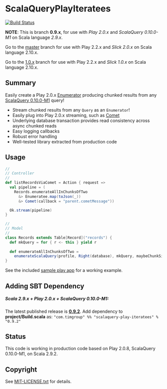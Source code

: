 ScalaQueryPlayIteratees
=======================
[![Build Status](https://travis-ci.org/youdevise/scalaquery-play-iteratees.png?branch=0.9.x)](https://travis-ci.org/youdevise/scalaquery-play-iteratees)

**NOTE**: This is branch **0.9.x**, for use with _Play 2.0.x_ and _ScalaQuery 0.10.0-M1_ on Scala language _2.9.x_.

Go to the [master](https://github.com/youdevise/scalaquery-play-iteratees/tree/master) branch for use with Play 2.2.x and _Slick 2.0.x_ on Scala language 2.10.x.

Go to the [1.0.x](https://github.com/youdevise/scalaquery-play-iteratees/tree/1.0.x) branch for use with Play 2.2.x and _Slick 1.0.x_ on Scala language 2.10.x.

Summary
-------
Easily create a Play 2.0.x [Enumerator](http://www.playframework.com/documentation/2.0.x/Enumerators)
producing chunked results from any [ScalaQuery 0.10.0-M1](https://github.com/slick/slick/tree/0.10.0-M1)
query!
 *  Stream chunked results from any `Query` as an `Enumerator`! 
 *  Easily plug into Play 2.0.x streaming, such as
    [Comet](http://www.playframework.com/documentation/2.0.x/ScalaComet)
 *  Underlying database transaction provides read consistency across async chunked reads
 *  Easy logging callbacks 
 *  Robust error handling
 *  Well-tested library extracted from production code

Usage
-----

```scala
//
// Controller
//
def listRecordsViaComet = Action { request =>
  val pipeline = (
    Records.enumerateAllInChunksOfTwo
      &> Enumeratee.map(toJson(_))
      &> Comet(callback = "parent.cometMessage"))

  Ok.stream(pipeline)
}

//
// Model
//
class Records extends Table[Record]("records") {
  def mkQuery = for { r <- this } yield r
  
  def enumerateAllInChunksOfTwo = 
    enumerateScalaQuery(profile, Right(database), mkQuery, maybeChunkSize = Some(2))
}
```

See the included [sample play app](sample) for a working example.

Adding SBT Dependency
------------------------------

##### Scala 2.9.x + Play 2.0.x + ScalaQuery 0.10.0-M1: #####

The latest published release is **[0.9.2](http://oss.sonatype.org/content/repositories/releases/com/timgroup/scalaquery-play-iteratees_2.9.1/0.9.2/)**. Add dependency to **project/Build.scala** as: `"com.timgroup" %% "scalaquery-play-iteratees" % "0.9.2"`

Status
------

This code is working in production code based on Play 2.0.8, ScalaQuery 0.10.0-M1, on Scala 2.9.2. 


Copyright
---------

See [MIT-LICENSE.txt](MIT-LICENSE.txt) for details.
